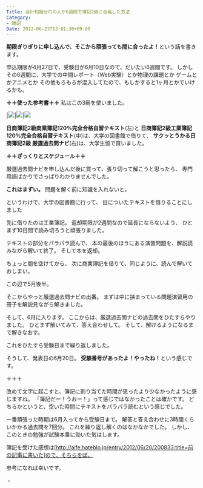 ```yaml
---
Title: 会計知識ゼロの人が6週間で簿記2級に合格した方法
Category:
- 雑記
Date: 2012-06-23T13:01:30+09:00
---
```




<b>期限ぎりぎりに申し込んで、そこから頑張っても間に合ったよ！</b>という話を書きます。

申込期限が4月27日で、受験日が6月10日なので、だいたい6週間です。
しかしその6週間に、大学での中間レポート（Web実験）とか物理の課題とか
ゲームとかアニメとか その他もろもろが混入してたので、もしかすると1ヶ月とかでいけるかも。

<b>
＋＋使った参考書＋＋</b>
私はこの3冊を使いました。

|<a href="http://www.amazon.co.jp/gp/product/4924994766/ref=as_li_ss_il?ie=UTF8&tag=ab1025-22&linkCode=as2&camp=247&creative=7399&creativeASIN=4924994766"><img border="0" src="http://ws.assoc-amazon.jp/widgets/q?_encoding=UTF8&Format=_SL160_&ASIN=4924994766&MarketPlace=JP&ID=AsinImage&WS=1&tag=ab1025-22&ServiceVersion=20070822" ></a><img src="http://www.assoc-amazon.jp/e/ir?t=ab1025-22&l=as2&o=9&a=4924994766" width="1" height="1" border="0" alt="" style="border:none !important; margin:0px !important;" />|<a href="http://www.amazon.co.jp/gp/product/4924994774/ref=as_li_ss_il?ie=UTF8&tag=ab1025-22&linkCode=as2&camp=247&creative=7399&creativeASIN=4924994774"><img border="0" src="http://ws.assoc-amazon.jp/widgets/q?_encoding=UTF8&Format=_SL160_&ASIN=4924994774&MarketPlace=JP&ID=AsinImage&WS=1&tag=ab1025-22&ServiceVersion=20070822" ></a><img src="http://www.assoc-amazon.jp/e/ir?t=ab1025-22&l=as2&o=9&a=4924994774" width="1" height="1" border="0" alt="" style="border:none !important; margin:0px !important;" />|<a href="http://www.amazon.co.jp/gp/product/478101223X/ref=as_li_ss_il?ie=UTF8&tag=ab1025-22&linkCode=as2&camp=247&creative=7399&creativeASIN=478101223X"><img border="0" src="http://ws.assoc-amazon.jp/widgets/q?_encoding=UTF8&Format=_SL160_&ASIN=478101223X&MarketPlace=JP&ID=AsinImage&WS=1&tag=ab1025-22&ServiceVersion=20070822" ></a><img src="http://www.assoc-amazon.jp/e/ir?t=ab1025-22&l=as2&o=9&a=478101223X" width="1" height="1" border="0" alt="" style="border:none !important; margin:0px !important;" />



<b>日商簿記2級商業簿記120%完全合格自習テキスト</b>(左)と
<b>日商簿記2級工業簿記120%完全合格自習テキスト</b>(中)は、大学の図書館で借りて、
<b>サクッとうかる日商簿記2級 厳選過去問ナビ</b>(右)は、大学生協で買いました。


<b>＋＋ざっくりとスケジュール＋＋</b>

厳選過去問ナビを申し込んだ後に買って、張り切って解こうと思ったら、
専門用語ばかりでさっぱりわかりませんでした。

<b>これはまずい。</b> 問題を解く前に知識を入れないと。

というわけで、大学の図書館に行って、
目についたテキストを借りることにしました


先に借りたのは工業簿記。
返却期限が2週間なので延長にならないよう、
ひとまず10日間で読み切ろうと頑張りました。

テキストの部分をパラパラ読んで、
本の最後のほうにある演習問題を、解説読みながら解いて終了。
そして本を返却。

ちょっと間を空けてから、
次に商業簿記を借りて、同じように、読んで解いておしまい。


この辺で5月後半。

そこからやっと厳選過去問ナビの出番。
まずは中に挟まっている問題演習用の冊子を解説見ながら解きました。


そして、6月に入ります。
ここからは、厳選過去問ナビの過去問をひたすらやりました。
ひとまず解いてみて、答え合わせして。
そして、解けるようになるまで解きなおす。

これをひたすら受験日まで繰り返しました。


そうして、発表日の6月20日。
<b>受験番号があったよ！やったね！</b>という感じです。


＋＋＋

改めて文字に起こすと、簿記に割り当てた時間が思ったより少なかったように感じますね。
「簿記だー！うおー！」って感じではなかったことは確かです。
どちらかというと、空いた時間にテキストをパラパラ読むという感じでした。

一番頑張った時期は6月入ってから受験日まで。
解答と答え合わせに3時間くらいかかる過去問を7回分。
これを繰り返し解くのはなかなかでした。
しかし、このときの勉強が試験本番に効いた気はします。

簿記を受けた感想は[http://alfe.hateblo.jp/entry/2012/06/20/200833:title=前の記事に書いた]ので、そちらをば。

参考になれば幸いです。



・
